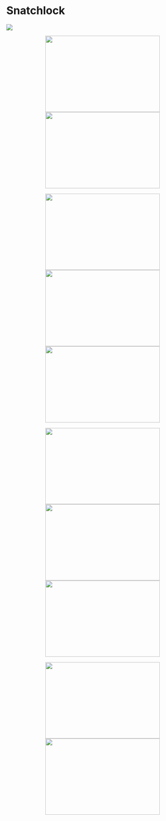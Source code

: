 #                                                                                         Snatchlock

<img src="https://github.com/user-attachments/assets/aecd194a-f6f7-4117-aa13-73155020b5d5" align="center"/>



<p align="center">
  
  <img src="https://github.com/user-attachments/assets/8c8b62ff-5280-47ec-a5ec-a781462309fd" width="300" height="200" style="object-fit: cover;" />
  <img src="https://github.com/user-attachments/assets/9e393e57-e272-43f3-9c6f-48d1db1f4fb3" width="300" height="200" style="object-fit: cover;" />
</p>
<p align="center">
  <img src="https://github.com/user-attachments/assets/e336ab5f-929f-4faa-bd7e-39b5bbfb582e" width="300" height="200" style="object-fit: cover;" />
  <img src="https://github.com/user-attachments/assets/c5acb742-3c86-4ef8-98c2-9bbddd15e253" width="300" height="200" style="object-fit: cover;" />
  <img src="https://github.com/user-attachments/assets/e51b983a-cb6f-4964-8fff-97cdc3277529" width="300" height="200" style="object-fit: cover;" />
</p>
<p align="center">
  <img src="https://github.com/user-attachments/assets/916b5775-ec48-410d-8804-76d21e49457e" width="300" height="200" style="object-fit: cover;" />
  <img src="https://github.com/user-attachments/assets/4134f55f-03f0-4a0d-abd7-753a184460d6" width="300" height="200" style="object-fit: cover;" />
  <img src="https://github.com/user-attachments/assets/65d04060-57a6-4ae0-9f3a-391f95c7d714" width="300" height="200" style="object-fit: cover;" />
</p>
<p align="center">
  <img src="https://github.com/user-attachments/assets/d8bb23a9-815b-4713-97ee-6d2468ae71cd" width="300" height="200" style="object-fit: cover;" />
  <img src="https://github.com/user-attachments/assets/12d12a7c-264e-4962-9d63-a41fbba35701" width="300" height="200" style="object-fit: cover;" />
</p>

